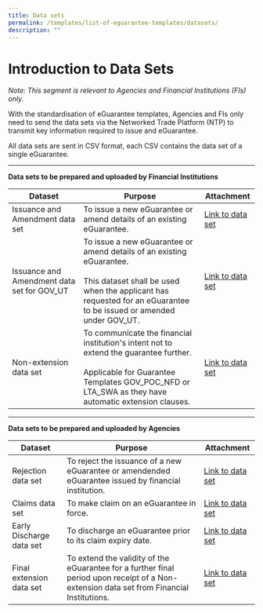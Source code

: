 ```yaml
---
title: Data sets
permalink: /templates/list-of-eguarantee-templates/datasets/
description: ""
---
```

# Introduction to Data Sets
*Note: This segment is relevant to Agencies and Financial Institutions (FIs) only.*

With the standardisation of eGuarantee templates, Agencies and FIs only need to send the data sets via the Networked Trade Platform (NTP) to transmit key information required to issue and eGuarantee.

All data sets are sent in CSV format, each CSV contains the data set of a single eGuarantee.

****

**Data sets to be prepared and uploaded by Financial Institutions**


| Dataset | Purpose | Attachment |
| -------- | -------- | -------- |
| Issuance and Amendment data set     | To issue a new eGuarantee or amend details of an existing eGuarantee.     |  [Link to data set](https://go.gov.sg/issuanceamendmentdataset)   |
| Issuance and Amendment data set for GOV_UT     | To issue a new eGuarantee or amend details of an existing eGuarantee. <br><br> This dataset shall be used when the applicant has requested for an eGuarantee to be issued or amended under GOV_UT.     |  [Link to data set](https://go.gov.sg/issuanceamendmentdataset)   |
| Non-extension data set     | To communicate the financial institution's intent not to extend the guarantee further. <br><br>Applicable for Guarantee Templates GOV_POC_NFD or LTA_SWA as they have automatic extension clauses.    |  [Link to data set](https://go.gov.sg/nonextensiondataset)  |


****

**Data sets to be prepared and uploaded by Agencies**


| Dataset | Purpose | Attachment |
| -------- | -------- | -------- |
| Rejection data set     | To reject the issuance of a new eGuarantee or amendended eGuarantee issued by financial institution.  | [Link to data set](https://go.gov.sg/rejectiondataset)    |
| Claims data set     | To make claim on an eGuarantee in force. | [Link to data set](https://go.gov.sg/claimsdataset)    |
| Early Discharge  data set     | To discharge an eGuarantee prior to its claim expiry date. | [Link to data set](https://go.gov.sg/earlydischargedataset)     |
| Final extension  data set     | To extend the validity of the eGuarantee for a further final period upon receipt of a Non-extension data set from Financial Institutions.  | [Link to data set](https://go.gov.sg/finalextensiondataset)     |